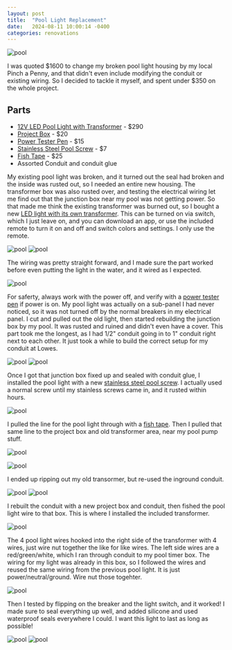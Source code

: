 ```yaml
---
layout: post
title:  "Pool Light Replacement"
date:   2024-08-11 10:00:14 -0400
categories: renovations
---
```


![pool](/images/pool-light/11.jpg)

I was quoted $1600 to change my broken pool light housing by my local Pinch a Penny, and that didn't even include modifying the conduit or existing wiring. So I decided to tackle it myself, and spent under $350 on the whole project. 

## Parts
* [12V LED Pool Light with Transformer](https://amzn.to/3WQxJ1l) - $290
* [Project Box](https://amzn.to/3MazrFS) - $20
* [Power Tester Pen](https://amzn.to/3ArZeXv) - $15
* [Stainless Steel Pool Screw](https://amzn.to/4dO34IL) - $7
* [Fish Tape](https://amzn.to/3YRCvhI) - $25
* Assorted Conduit and conduit glue

My existing pool light was broken, and it turned out the seal had broken and the inside was rusted out, so I needed an entire new housing. The transformer box was also rusted over, and testing the electrical wiring let me find out that the junction box near my pool was not getting power. So that made me think the existing transformer was burned out, so I bought a new [LED light with its own transformer](https://amzn.to/3WQxJ1l). This can be turned on via switch, which I just leave on, and you can download an app, or use the included remote to turn it on and off and switch colors and settings. I only use the remote. 

![pool](/images/pool-light/11.jpg)
![pool](/images/pool-light/2.jpg)

The wiring was pretty straight forward, and I made sure the part worked before even putting the light in the water, and it wired as I expected. 

![pool](/images/pool-light/3.jpg)

For saferty, always work with the power off, and verify with a [power tester pen](https://amzn.to/3ArZeXv) if power is on. My pool light was actually on a sub-panel I had never noticed, so it was not turned off by the normal breakers in my electrical panel.  I cut and pulled out the old light, then started rebuilding the junction box by my pool. It was rusted and ruined and didn't even have a cover. This part took me the longest, as I had 1/2" conduit going in to 1" conduit right next to each other. It just took a while to build the correct setup for my conduit at Lowes. 

![pool](/images/pool-light/4.jpg)
![pool](/images/pool-light/6.jpg)

Once I got that junction box fixed up and sealed with conduit glue, I installed the pool light with a new [stainless steel pool screw](https://amzn.to/4dO34IL). I actually used a normal screw until my stainless screws came in, and it rusted within hours.

![pool](/images/pool-light/7.jpg)

 I pulled the line for the pool light through with a [fish tape](https://amzn.to/3YRCvhI). Then I pulled that same line to the project box and old transformer area, near my pool pump stuff. 

![pool](/images/pool-light/5.jpg)


![pool](/images/pool-light/2.jpg)


I ended up ripping out my old transormer, but re-used the inground conduit. 

![pool](/images/pool-light/1.jpg)
![pool](/images/pool-light/8.jpg)

I rebuilt the conduit with a new project box and conduit, then fished the pool light wire to that box. This is where I installed the included transformer. 

![pool](/images/pool-light/9.jpg)

The 4 pool light wires hooked into the right side of the transformer with 4 wires, just wire nut together the like for like wires. The left side wires are a red/green/white, which I ran through conduit to my pool timer box. The wiring for my light was already in this box, so I followed the wires and reused the same wiring from the previous pool light. It is just power/neutral/ground. Wire nut those togehter. 

![pool](/images/pool-light/3.jpg)

Then I tested by flipping on the breaker and the light switch, and it worked! I made sure to seal everything up well, and added silicone and used waterproof seals everywhere I could. I want this light to last as long as possible!

![pool](/images/pool-light/10.jpg)
![pool](/images/pool-light/11.jpg)
